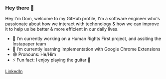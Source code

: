 ### Hey there 👋

Hey I'm Dom, welcome to my GitHub profile, I'm a software engineer who's passionate about how we interact with techonology & how we can improve it to help us be better & more efficient in our daily lives.

- 🔭 I’m currently working on a Human Rights First project, and assiting the Instapaper team
- 🌱 I’m currently learning implementation with Google Chrome Extensions
- 😄 Pronouns: He/Him
- ⚡ Fun fact: I enjoy playing the guitar :guitar:

[LinkedIn](https://www.linkedin.com/in/dominick-sallustro/)

<!--
**dominthebox/dominthebox** is a ✨ _special_ ✨ repository because its `README.md` (this file) appears on your GitHub profile.

Here are some ideas to get you started:

-->
